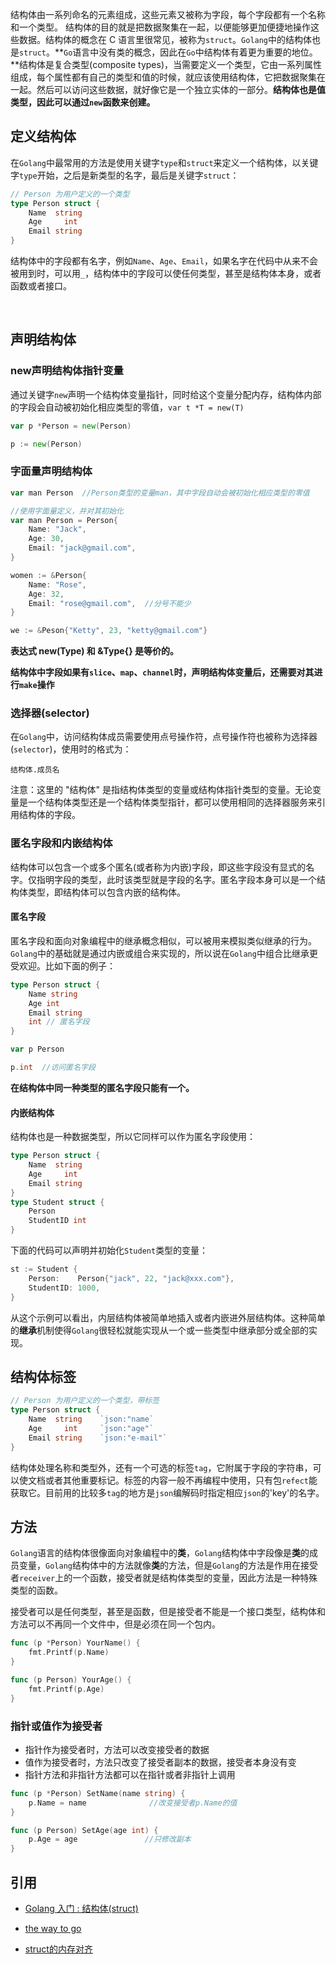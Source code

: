 结构体由一系列命名的元素组成，这些元素又被称为字段，每个字段都有一个名称和一个类型。
结构体的目的就是把数据聚集在一起，以便能够更加便捷地操作这些数据。结构体的概念在 C 语言里很常见，被称为`struct`。`Golang`中的结构体也是`struct`。**`Go`语言中没有类的概念，因此在`Go`中结构体有着更为重要的地位。**结构体是复合类型(composite types)，当需要定义一个类型，它由一系列属性组成，每个属性都有自己的类型和值的时候，就应该使用结构体，它把数据聚集在一起。然后可以访问这些数据，就好像它是一个独立实体的一部分。**结构体也是值类型，因此可以通过`new`函数来创建。**



## 定义结构体

在`Golang`中最常用的方法是使用关键字`type`和`struct`来定义一个结构体，以关键字`type`开始，之后是新类型的名字，最后是关键字`struct`：

```go
// Person 为用户定义的一个类型
type Person struct {
    Name  string
    Age     int
    Email string
}
```

结构体中的字段都有名字，例如`Name`、`Age`、`Email`，如果名字在代码中从来不会被用到时，可以用`_`，结构体中的字段可以使任何类型，甚至是结构体本身，或者函数或者接口。

​                                             

## 声明结构体

### new声明结构体指针变量

通过关键字`new`声明一个结构体变量指针，同时给这个变量分配内存，结构体内部的字段会自动被初始化相应类型的零值，`var t *T = new(T) `

```go
var p *Person = new(Person)

p := new(Person)
```

### 字面量声明结构体

```go
var man Person  //Person类型的变量man，其中字段自动会被初始化相应类型的零值
```

```go
//使用字面量定义，并对其初始化
var man Person = Person{
    Name: "Jack",
    Age: 30,
    Email: "jack@gmail.com",
}

women := &Person{
    Name: "Rose",
    Age: 32,
    Email: "rose@gmail.com",  //分号不能少
} 

we := &Peson{"Ketty", 23, "ketty@gmail.com"}
```

**表达式 new(Type) 和 &Type{} 是等价的。**

**结构体中字段如果有`slice`、`map`、`channel`时，声明结构体变量后，还需要对其进行`make`操作**

### 选择器(selector)

在`Golang`中，访问结构体成员需要使用点号操作符，点号操作符也被称为选择器(`selector`)，使用时的格式为：

```undefined
结构体.成员名
```

注意：这里的 "结构体" 是指结构体类型的变量或结构体指针类型的变量。无论变量是一个结构体类型还是一个结构体类型指针，都可以使用相同的选择器服务来引用结构体的字段。

### 匿名字段和内嵌结构体

结构体可以包含一个或多个匿名(或者称为内嵌)字段，即这些字段没有显式的名字。仅指明字段的类型，此时该类型就是字段的名字。匿名字段本身可以是一个结构体类型，即结构体可以包含内嵌的结构体。

#### 匿名字段
匿名字段和面向对象编程中的继承概念相似，可以被用来模拟类似继承的行为。`Golang`中的基础就是通过内嵌或组合来实现的，所以说在`Golang`中组合比继承更受欢迎。比如下面的例子：

```go
type Person struct {
    Name string
    Age int
    Email string
    int // 匿名字段
}

var p Person

p.int  //访问匿名字段
```

**在结构体中同一种类型的匿名字段只能有一个。**

#### 内嵌结构体

结构体也是一种数据类型，所以它同样可以作为匿名字段使用：

```go
type Person struct {
    Name  string
    Age     int
    Email string
}
type Student struct {
    Person
    StudentID int
}
```

下面的代码可以声明并初始化`Student`类型的变量：

```go
st := Student {
    Person:    Person{"jack", 22, "jack@xxx.com"},
    StudentID: 1000,
}
```

从这个示例可以看出，内层结构体被简单地插入或者内嵌进外层结构体。这种简单的**继承**机制使得`Golang`很轻松就能实现从一个或一些类型中继承部分或全部的实现。



## 结构体标签

```go
// Person 为用户定义的一个类型，带标签
type Person struct {
    Name  string    `json:"name`
    Age     int     `json:"age"`
    Email string    `json:"e-mail"`
}
```

结构体处理名称和类型外，还有一个可选的标签`tag`，它附属于字段的字符串，可以使文档或者其他重要标记。标签的内容一般不再编程中使用，只有包`refect`能获取它。目前用的比较多`tag`的地方是`json`编解码时指定相应`json`的'key'的名字。

## 方法

`Golang`语言的结构体很像面向对象编程中的**类**，`Golang`结构体中字段像是**类**的成员变量，`Golang`结构体中的方法就像**类**的方法，但是`Golang`的方法是作用在接受者`receiver`上的一个函数，接受者就是结构体类型的变量，因此方法是一种特殊类型的函数。

接受者可以是任何类型，甚至是函数，但是接受者不能是一个接口类型，结构体和方法可以不再同一个文件中，但是必须在同一个包内。

```go
func (p *Person) YourName() {
    fmt.Printf(p.Name)
}

func (p Person) YourAge() {
    fmt.Printf(p.Age)
}
```



### 指针或值作为接受者

* 指针作为接受者时，方法可以改变接受者的数据
* 值作为接受者时，方法只改变了接受者副本的数据，接受者本身没有变
* 指针方法和非指针方法都可以在指针或者非指针上调用

```go
func (p *Person) SetName(name string) {
    p.Name = name              //改变接受者p.Name的值
}

func (p Person) SetAge(age int) {
    p.Age = age               //只修改副本
}
```



## 引用

* [Golang 入门 : 结构体(struct)](https://www.jianshu.com/p/38e68458841b?utm_campaign=studygolang.com&utm_medium=studygolang.com&utm_source=studygolang.com)

* [the way to go](https://github.com/unknwon/the-way-to-go_ZH_CN)
* [struct的内存对齐](https://mp.weixin.qq.com/s/qPILuArUBnNrJ15COpBziQ)

